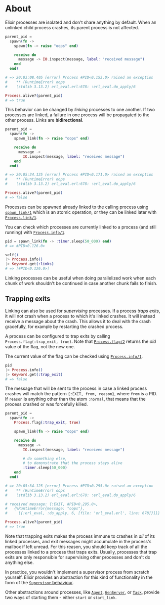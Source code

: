 # About

Elixir processes are isolated and don't share anything by default. When an unlinked child process crashes, its parent process is not affected.

```elixir
parent_pid =
  spawn(fn ->
    spawn(fn -> raise "oops" end)

    receive do
      message -> IO.inspect(message, label: "received message")
    end
  end)

# => 20:03:08.405 [error] Process #PID<0.153.0> raised an exception
#    ** (RuntimeError) oops
#    (stdlib 3.13.2) erl_eval.erl:678: :erl_eval.do_apply/6

Process.alive?(parent_pid)
# => true
```

This behavior can be changed by _linking_ processes to one another. If two processes are linked, a failure in one process will be propagated to the other process. Links are **bidirectional**.

```elixir
parent_pid =
  spawn(fn ->
    spawn_link(fn -> raise "oops" end)

    receive do
      message ->
        IO.inspect(message, label: "received message")
    end
  end)

# => 20:05:34.125 [error] Process #PID<0.171.0> raised an exception
#    ** (RuntimeError) oops
#    (stdlib 3.13.2) erl_eval.erl:678: :erl_eval.do_apply/6

Process.alive?(parent_pid)
# => false
```

Processes can be spawned already linked to the calling process using [`spawn_link/1`][spawn-link] which is an atomic operation, or they can be linked later with [`Process.link/1`][process-link].

You can check which processes are currently linked to a process (and still running) with [`Process.info/1`][process-info].

```elixir
pid = spawn_link(fn -> :timer.sleep(50_000) end)
# => #PID<0.126.0>

self()
|> Process.info()
|> Keyword.get(:links)
# => [#PID<0.126.0>]
```

Linking processes can be useful when doing parallelized work when each chunk of work shouldn't be continued in case another chunk fails to finish.

## Trapping exits

Linking can also be used for _supervising_ processes. If a process _traps exits_, it will not crash when a process to which it's linked crashes. It will instead receive a message about the crash. This allows it to deal with the crash gracefully, for example by restarting the crashed process.

A process can be configured to trap exits by calling `Process.flag(:trap_exit, true)`. Note that [`Process.flag/2`][process-flag] returns the _old_ value of the flag, not the new one.

The current value of the flag can be checked using [`Process.info/1`][process-info].

```elixir
pid
|> Process.info()
|> Keyword.get(:trap_exit)
# => false
```

The message that will be sent to the process in case a linked process crashes will match the pattern `{:EXIT, from, reason}`, where `from` is a PID. If `reason` is anything other than the atom `:normal`, that means that the process crashed or was forcefully killed.

```elixir
parent_pid =
  spawn(fn ->
    Process.flag(:trap_exit, true)

    spawn_link(fn -> raise "oops" end)

    receive do
      message ->
        IO.inspect(message, label: "received message")

        # do something else,
        # to demonstrate that the process stays alive
        :timer.sleep(50_000)
    end
  end)

# => 20:05:34.125 [error] Process #PID<0.295.0> raised an exception
#    ** (RuntimeError) oops
#    (stdlib 3.13.2) erl_eval.erl:678: :erl_eval.do_apply/6

# received message: {:EXIT, #PID<0.295.0>,
#   {%RuntimeError{message: "oops"},
#     [{:erl_eval, :do_apply, 6, [file: 'erl_eval.erl', line: 678]}]}}

Process.alive?(parent_pid)
# => true
```

Note that trapping exits makes the process immune to crashes in _all_ of its linked processes, and exit messages might accumulate in the process's mailbox if left unread. For this reason, you should keep track of all the processes linked to a process that traps exits. Usually, processes that trap exits are only responsible for supervising other processes and don't do anything else.

In practice, you wouldn't implement a supervisor process from scratch yourself. Elixir provides an abstraction for this kind of functionality in the form of the [`Supervisor` behaviour][supervisor].

Other abstractions around processes, like [`Agent`][agent], [`GenServer`][genserver], or [`Task`][task], provide two ways of starting them - either `start` or `start_link`.

[proces-exit]: https://hexdocs.pm/elixir/Process.html#exit/2
[process-flag]: https://hexdocs.pm/elixir/Process.html#flag/2
[process-link]: https://hexdocs.pm/elixir/Process.html#link/1
[process-info]: https://hexdocs.pm/elixir/Process.html#info/1
[supervisor]: https://hexdocs.pm/elixir/Supervisor.html
[agent]: https://hexdocs.pm/elixir/Agent.html
[genserver]: https://hexdocs.pm/elixir/GenServer.html
[task]: https://hexdocs.pm/elixir/Task.html
[spawn-link]: https://hexdocs.pm/elixir/Kernel.html#spawn_link/1
